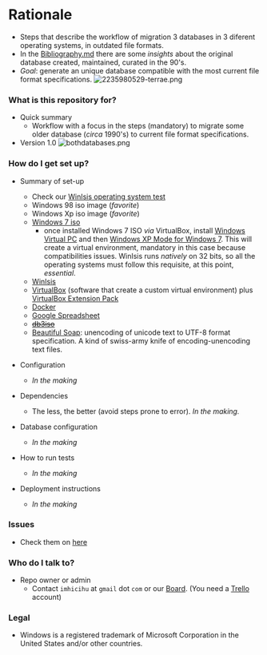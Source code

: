 # Rationale #

* Steps that describe the workflow of migration 3 databases in 3 diferent operating systems, in outdated file formats. 
* In the [Bibliography.md](https://bitbucket.org/imhicihu/winisis-migration/src/328d9c2b9649caa3a4e65e57399dbfc817f40717/Bibliography.md?at=master&fileviewer=file-view-default) there are some _insights_ about the original database created, maintained, curated in the 90's. 
* _Goal_: generate an unique database compatible with the most current file format specifications.
![2235980529-terrae.png](https://bitbucket.org/repo/Kr5x8n6/images/3748228110-2235980529-terrae.png)

### What is this repository for? ###

* Quick summary
     - Workflow with a focus in the steps (mandatory) to migrate some older database (_circa_ 1990's) to current file format specifications. 
* Version 1.0
![bothdatabases.png](https://bitbucket.org/repo/Kr5x8n6/images/598019471-bothdatabases.png)

### How do I get set up? ###

* Summary of set-up
     - Check our [WinIsis operating system test](https://bitbucket.org/imhicihu/winisis-migration/issues/1/software-winisis-compatibility-test)
     - Windows 98 iso image (_favorite_)
     - Windows Xp iso image (_favorite_)
     - [Windows 7 iso](https://www.microsoft.com/en-us/software-download/windows7)
          + once installed Windows 7 ISO _via_ VirtualBox, install [Windows Virtual PC](https://www.microsoft.com/es-ar/download/details.aspx?id=3702) and then [Windows XP Mode for Windows 7](https://www.microsoft.com/es-ar/download/details.aspx?id=8002). This will create a virtual environment, mandatory in this case because compatibilities issues. WinIsis runs _natively_ on 32 bits, so all the operating systems must follow this requisite, at this point, *essential*. 
	 - [WinIsis](http://biblio1.mdp.edu.ar/index2.php?pagina=recursos/wisis/winisis.php)
     - [VirtualBox](https://www.virtualbox.org/) (software that create a custom virtual environment) plus [VirtualBox Extension Pack](https://www.virtualbox.org/wiki/Downloads)
     - [Docker](https://www.docker.com/)
     - [Google Spreadsheet](http://spreadsheets.google.com/)
     - ~~[db3iso](http://www.agralin.nl/isis/db3iso.com)~~
     - [Beautiful Soap](https://www.crummy.com/software/BeautifulSoup/#Download): unencoding of unicode text to UTF-8 format specification. A kind of swiss-army knife of encoding-unencoding text files. 

* Configuration
     - _In the making_
* Dependencies
     - The less, the better (avoid steps prone to error). _In the making._
* Database configuration
     - _In the making_
* How to run tests
     - _In the making_
* Deployment instructions
     - _In the making_

### Issues ###

* Check them on [here](https://bitbucket.org/imhicihu/winisis-migration/issues)

### Who do I talk to? ###

* Repo owner or admin
     - Contact `imhicihu` at `gmail` dot `com` or our [Board](https://bitbucket.org/imhicihu/win-isis-migration/addon/trello/trello-board). (You need a [Trello](https://trello.com/) account)
     
### Legal ###
* Windows is a registered trademark of Microsoft Corporation in the United States and/or other countries.